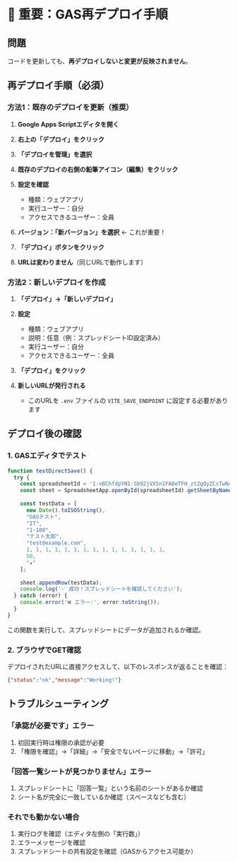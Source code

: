 # 🚨 重要：GAS再デプロイ手順

## 問題
コードを更新しても、**再デプロイしないと変更が反映されません**。

## 再デプロイ手順（必須）

### 方法1：既存のデプロイを更新（推奨）

1. **Google Apps Scriptエディタを開く**

2. **右上の「デプロイ」をクリック**

3. **「デプロイを管理」を選択**

4. **既存のデプロイの右側の鉛筆アイコン（編集）をクリック**

5. **設定を確認**
   - 種類：ウェブアプリ
   - 実行ユーザー：自分
   - アクセスできるユーザー：全員

6. **バージョン：「新バージョン」を選択** ← これが重要！

7. **「デプロイ」ボタンをクリック**

8. **URLは変わりません**（同じURLで動作します）

### 方法2：新しいデプロイを作成

1. **「デプロイ」→「新しいデプロイ」**

2. **設定**
   - 種類：ウェブアプリ
   - 説明：任意（例：スプレッドシートID設定済み）
   - 実行ユーザー：自分
   - アクセスできるユーザー：全員

3. **「デプロイ」をクリック**

4. **新しいURLが発行される**
   - このURLを `.env` ファイルの `VITE_SAVE_ENDPOINT` に設定する必要があります

## デプロイ後の確認

### 1. GASエディタでテスト
```javascript
function testDirectSave() {
  try {
    const spreadsheetId = '1-vBChfdpYN1-Sb92jVX5n1FA8eTFH_ztZgQyZCsTwN4';
    const sheet = SpreadsheetApp.openById(spreadsheetId).getSheetByName('回答一覧');
    
    const testData = [
      new Date().toISOString(),
      "GASテスト",
      "IT",
      "1-100",
      "テスト太郎",
      "test@example.com",
      1, 1, 1, 1, 1, 1, 1, 1, 1, 1, 1, 1, 1, 1, 1,
      50,
      "★"
    ];
    
    sheet.appendRow(testData);
    console.log('✅ 成功！スプレッドシートを確認してください');
  } catch (error) {
    console.error('❌ エラー:', error.toString());
  }
}
```

この関数を実行して、スプレッドシートにデータが追加されるか確認。

### 2. ブラウザでGET確認
デプロイされたURLに直接アクセスして、以下のレスポンスが返ることを確認：
```json
{"status":"ok","message":"Working!"}
```

## トラブルシューティング

### 「承認が必要です」エラー
1. 初回実行時は権限の承認が必要
2. 「権限を確認」→「詳細」→「安全でないページに移動」→「許可」

### 「回答一覧シートが見つかりません」エラー
1. スプレッドシートに「回答一覧」という名前のシートがあるか確認
2. シート名が完全に一致しているか確認（スペースなども含む）

### それでも動かない場合
1. 実行ログを確認（エディタ左側の「実行数」）
2. エラーメッセージを確認
3. スプレッドシートの共有設定を確認（GASからアクセス可能か）